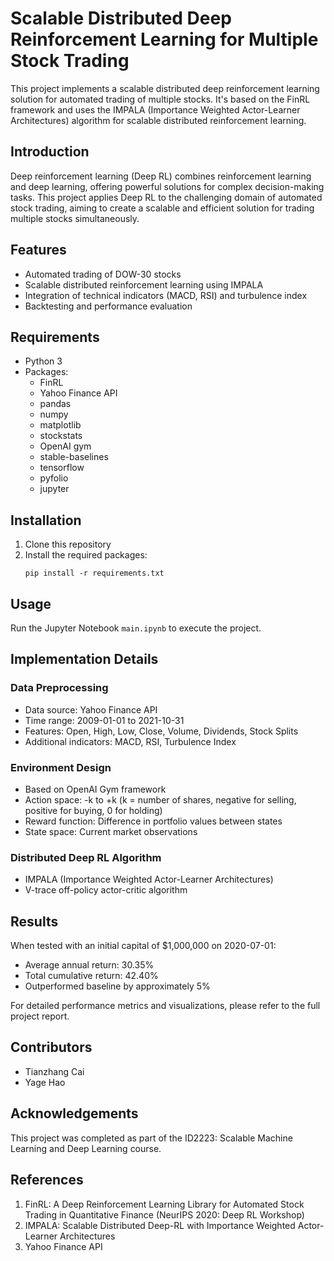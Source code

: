 # Scalable Distributed Deep Reinforcement Learning for Multiple Stock Trading

This project implements a scalable distributed deep reinforcement learning solution for automated trading of multiple stocks. It's based on the FinRL framework and uses the IMPALA (Importance Weighted Actor-Learner Architectures) algorithm for scalable distributed reinforcement learning.

## Introduction

Deep reinforcement learning (Deep RL) combines reinforcement learning and deep learning, offering powerful solutions for complex decision-making tasks. This project applies Deep RL to the challenging domain of automated stock trading, aiming to create a scalable and efficient solution for trading multiple stocks simultaneously.

## Features

- Automated trading of DOW-30 stocks
- Scalable distributed reinforcement learning using IMPALA
- Integration of technical indicators (MACD, RSI) and turbulence index
- Backtesting and performance evaluation

## Requirements

- Python 3
- Packages:
  - FinRL
  - Yahoo Finance API
  - pandas
  - numpy
  - matplotlib
  - stockstats
  - OpenAI gym
  - stable-baselines
  - tensorflow
  - pyfolio
  - jupyter

## Installation

1. Clone this repository
2. Install the required packages:
   ```
   pip install -r requirements.txt
   ```

## Usage

Run the Jupyter Notebook `main.ipynb` to execute the project.

## Implementation Details

### Data Preprocessing

- Data source: Yahoo Finance API
- Time range: 2009-01-01 to 2021-10-31
- Features: Open, High, Low, Close, Volume, Dividends, Stock Splits
- Additional indicators: MACD, RSI, Turbulence Index

### Environment Design

- Based on OpenAI Gym framework
- Action space: -k to +k (k = number of shares, negative for selling, positive for buying, 0 for holding)
- Reward function: Difference in portfolio values between states
- State space: Current market observations

### Distributed Deep RL Algorithm

- IMPALA (Importance Weighted Actor-Learner Architectures)
- V-trace off-policy actor-critic algorithm

## Results

When tested with an initial capital of $1,000,000 on 2020-07-01:

- Average annual return: 30.35%
- Total cumulative return: 42.40%
- Outperformed baseline by approximately 5%

For detailed performance metrics and visualizations, please refer to the full project report.

## Contributors

- Tianzhang Cai
- Yage Hao

## Acknowledgements

This project was completed as part of the ID2223: Scalable Machine Learning and Deep Learning course.

## References

1. FinRL: A Deep Reinforcement Learning Library for Automated Stock Trading in Quantitative Finance (NeurIPS 2020: Deep RL Workshop)
2. IMPALA: Scalable Distributed Deep-RL with Importance Weighted Actor-Learner Architectures
3. Yahoo Finance API

